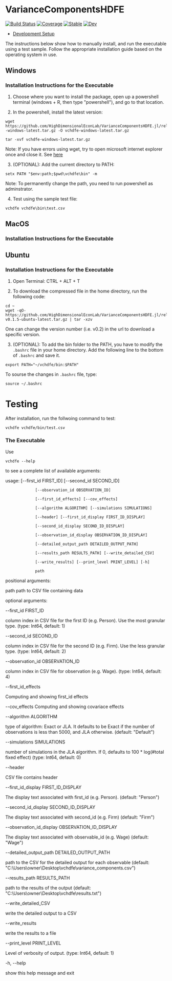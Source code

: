 # VarianceComponentsHDFE

[![Build Status](https://github.com/HighDimensionalEconLab/VarianceComponentsHDFE.jl/workflows/CI/badge.svg)](https://github.com/HighDimensionalEconLab/VarianceComponentsHDFE.jl/actions)
[![Coverage](https://codecov.io/gh/HighDimensionalEconLab/VarianceComponentsHDFE.jl/branch/master/graph/badge.svg)](https://codecov.io/gh/HighDimensionalEconLab/VarianceComponentsHDFE.jl)
[![Stable](https://img.shields.io/badge/docs-stable-blue.svg)](https://HighDimensionalEconLab.github.io/VarianceComponentsHDFE.jl/stable)
[![Dev](https://img.shields.io/badge/docs-dev-blue.svg)](https://HighDimensionalEconLab.github.io/VarianceComponentsHDFE.jl/dev)

- [Development Setup](develop.md)


The instructions below show how to manually install, and run the executable using a test sample. Follow the appropriate installation guide based on the operating system in use.

## Windows

### Installation Instructions for the Executable

1. Choose where you want to install the package, open up a powershell terminal (windows + R, then type "powershell"), and go to that location.

2. In the powershell, install the latest version:

```
wget https://github.com/HighDimensionalEconLab/VarianceComponentsHDFE.jl/releases/download/v0.1.5/vchdfe--windows-latest.tar.gz -O vchdfe-windows-latest.tar.gz
 
tar -xvf vchdfe-windows-latest.tar.gz
```
Note: If you have errors using wget, try to open microsoft internet explorer once and close it.  See [here](https://wahlnetwork.com/2015/11/17/solving-the-first-launch-configuration-error-with-powershells-invoke-webrequest-cmdlet/)

3. (OPTIONAL): Add the current directory to PATH:

```
setx PATH "$env:path;$pwd\vchdfe\bin" -m
```
Note: To permanently change the path, you need to run powershell as adminstrator. 

4. Test using the sample test file:

```
vchdfe vchdfe\bin\test.csv
```



## MacOS
### Installation Instructions for the Executable


## Ubuntu
### Installation Instructions for the Executable

1. Open Terminal: CTRL + ALT + T

2. To download the compressed file in the home directory, run the following code:

```
cd ~
wget -qO- https://github.com/HighDimensionalEconLab/VarianceComponentsHDFE.jl/releases/download/v0.1.5/vchdfe-v0.1.5-ubuntu-latest.tar.gz | tar -xzv
```
One can change the version number (i.e. v0.2) in the url to download a specific version. 

3. (OPTIONAL): To add the bin folder to the PATH, you have to modify the `.bashrc` file in your home directory. Add the following line to the bottom of `.bashrc` and save it. 
```
export PATH="~/vchdfe/bin:$PATH"
```

To sourse the changes in `.bashrc` file, type:
```
source ~/.bashrc
```


# Testing

After installation, run the follwoing command to test:
```
vchdfe vchdfe/bin/test.csv 
```


### The Executable

Use 

```
vchdfe --help
```

to see a complete list of available arguments:


usage: <PROGRAM> [--first_id FIRST_ID] [--second_id SECOND_ID]
 
                 [--observation_id OBSERVATION_ID]
                 
                 [--first_id_effects] [--cov_effects]
                 
                 [--algorithm ALGORITHM] [--simulations SIMULATIONS]
                 
                 [--header] [--first_id_display FIRST_ID_DISPLAY]
                 
                 [--second_id_display SECOND_ID_DISPLAY]
                 
                 [--observation_id_display OBSERVATION_ID_DISPLAY]
                 
                 [--detailed_output_path DETAILED_OUTPUT_PATH]
                 
                 [--results_path RESULTS_PATH] [--write_detailed_CSV]
                 
                 [--write_results] [--print_level PRINT_LEVEL] [-h]
                 
                 path

positional arguments:

  path                  path to CSV file containing data

optional arguments:

  --first_id FIRST_ID    
  
  column index in CSV file for the first ID (e.g. Person).  Use the most granular type. (type: Int64, default: 1)
  
  
  --second_id SECOND_ID
  
  column index in CSV file for the second ID (e.g. Firm).  Use the less granular type. (type: Int64, default: 2)
  
  
  --observation_id OBSERVATION_ID

column index in CSV file for observation (e.g.
                        Wage). (type: Int64, default: 4)
                        
                        
  --first_id_effects
  
  Computing and showing first_id effects
  
  
  --cov_effects
  Computing and showing covariace effects
  
  
  --algorithm ALGORITHM
  
  type of algorithm: Exact or JLA. It defaults
                        to be Exact if the number of observations is
                        less than 5000, and JLA otherwise. (default:
                        "Default")
  
  
  --simulations SIMULATIONS
  
  number of simulations in the JLA algorithm. If
                        0, defaults to 100 * log(#total fixed effect)
                        (type: Int64, default: 0)
  
  
  --header
  
  CSV file contains header
  
  
  --first_id_display FIRST_ID_DISPLAY
  
  The display text associated with first_id
                        (e.g. Person). (default: "Person")
  
  
  --second_id_display SECOND_ID_DISPLAY
  
  The display text associated with second_id
                        (e.g. Firm) (default: "Firm")
  
  
  --observation_id_display OBSERVATION_ID_DISPLAY
  
  The display text associated with observable_id
                        (e.g. Wage) (default: "Wage")
  
  
  --detailed_output_path DETAILED_OUTPUT_PATH
  
  path to the CSV for the detailed output for
                        each observable (default:
                        "C:\\Users\\owner\\Desktop\\vchdfe\\variance_components.csv")
  
  
  --results_path RESULTS_PATH
  
  path to the results of the output (default:
                        "C:\\Users\\owner\\Desktop\\vchdfe\\results.txt")
  
  
  --write_detailed_CSV
  
  write the detailed output to a CSV
  
  
  --write_results
  
  write the results to a file
  
  
  --print_level PRINT_LEVEL
  
  Level of verbosity of output. (type: Int64,
                        default: 1)
  
  
  -h, --help            
  
  show this help message and exit




